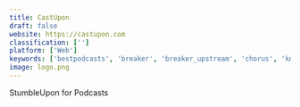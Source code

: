```yaml
---
title: CastUpon
draft: false 
website: https://castupon.com
classification: ['']
platform: ['Web']
keywords: ['bestpodcasts', 'breaker', 'breaker_upstream', 'chorus', 'knomad', 'laughable', 'laughly', 'listen_app', 'otto_radio', 'overcast', 'podcast_delivery', 'podcast_discovery', 'podcast_gift', 'podcat', 'podchaser', 'podible', 'raur', 'serendipity_by_spotify', 'startup_mixtape', "this_won't_scale_by_drift", 'tiny_marketing_wins', 'transistor.fm']
image: logo.png
---
```

StumbleUpon for Podcasts